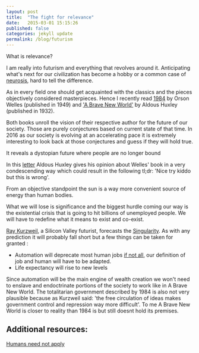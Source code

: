 ```yaml
---
layout: post
title:  "The fight for relevance"
date:   2015-03-01 15:15:26
published: false
categories: jekyll update
permalink: /blog/futurism
---
```

What is relevance?

I am really into futurism and everything that revolves around it. Anticipating what's next for our civilization has become a hobby or a common case of [neurosis](https://en.wikipedia.org/wiki/Neurosis), hard to tell the difference.

As in every field one should get acquainted with the classics and the pieces objectively considered masterpieces. Hence I recently read [1984](https://en.wikipedia.org/wiki/Nineteen_Eighty-Four) by Orson Welles (published in 1949) and ['A Brave New World'](https://en.wikipedia.org/wiki/Brave_New_World) by Aldous Huxley (published in 1932).

Both books unroll the vision of their respective author for the future of our society. Those are purely conjectures based on current state of that time. In 2016 as our society is evolving at an accelerating pace it is extremely interesting to look back at those conjectures and guess if they will hold true.

It reveals a dystopian future where people are no longer bound

In this [letter](http://www.lettersofnote.com/2012/03/1984-v-brave-new-world.html) Aldous Huxley gives his opinion about Welles' book in a very condescending way which could result in the following tl;dr: 'Nice try kiddo but this is wrong'.

From an objective standpoint the sun is a way more convenient source of energy than human bodies.

What we will lose is significance and the biggest hurdle coming our way is the existential crisis that is going to hit billions of unemployed people. We will have to redefine what it means to exist and co-exist.

[Ray Kurzweil](http://wikipedia.com/ray_kurzweil), a Silicon Valley futurist, forecasts the [Singularity](https://en.wikipedia.org/wiki/Technological_singularity).
As with any prediction it will probably fall short but a few things can be taken for granted :
* Automation will deprecate most human jobs [if not all](https://youtu.be/gbj_NsgNe7A), our definition of job and human will have to be adapted.
* Life expectancy will rise to new levels

Since automation will be the main engine of wealth creation we won't need to enslave and endoctrinate portions of the society to work like in A Brave New World.
The totalitarian government described by 1984 is also not very plausible because as Kurzweil said: 'the free circulation of ideas makes government control and repression way more difficult'. To me A Brave New World is closer to reality than 1984 is but still doesnt hold its premises.

## Additional resources:
[Humans need not apply](https://youtu.be/7Pq-S557XQU)
